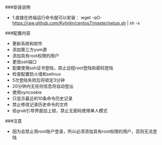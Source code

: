 ###安装说明
+ 1.直接在终端运行命令就可以安装： wget -qO- https://raw.github.com/Kylinlin/centos7/master/setup.sh | sh -x 

###配置内容
+ 更新系统和软件
+ 添加第三方yum源
+ 添加具有root权限的用户
+ 更改ssh端口
+ 配置使用ssh证书登陆，禁止远程root登陆和密码登陆
+ 检查配置防火墙和selinux
+ 5次登陆失败后将锁定3分钟
+ 20分钟内无任何信息将自动登出
+ 使用syncookie
+ 只显示最近的10条命令历史记录
+ 禁止修改记录历史命令的文件
+ 给grub引导界面加上锁，禁止无密码使用单人模式


###注意
+ 因为会禁止用root账户登录，所以必须添加具有root权限的用户，否则无法登陆
